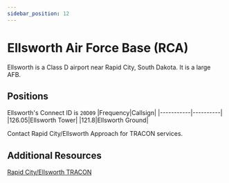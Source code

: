 ```yaml
---
sidebar_position: 12
---
```


# Ellsworth Air Force Base (RCA)
Ellsworth is a Class D airport near Rapid City, South Dakota. It is a large AFB.

## Positions
Ellsworth's Connect ID is ```20D09```
|Frequency|Callsign|
|-----------|----------|
|126.05|Ellsworth Tower|
|121.8|Ellsworth Ground|

Contact Rapid City/Ellsworth Approach for TRACON services.

## Additional Resources
[Rapid City/Ellsworth TRACON](/docs/sops/tracon/rcatracon.md)